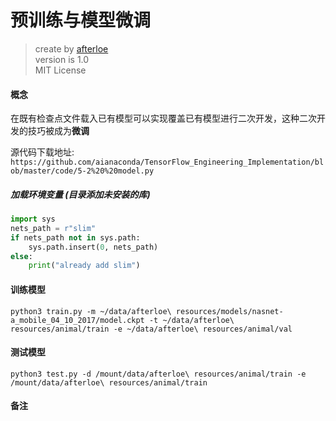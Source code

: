 预训练与模型微调
===

> create by [afterloe](605728727@qq.com)  
> version is 1.0  
> MIT License


#### 概念
在既有检查点文件载入已有模型可以实现覆盖已有模型进行二次开发，这种二次开发的技巧被成为**微调**

源代码下载地址: `https://github.com/aianaconda/TensorFlow_Engineering_Implementation/blob/master/code/5-2%20%20model.py`

##### 加载环境变量 (目录添加未安装的库)
```python
import sys
nets_path = r"slim"
if nets_path not in sys.path:
    sys.path.insert(0, nets_path)
else:
    print("already add slim")
```

#### 训练模型

```shell script
python3 train.py -m ~/data/afterloe\ resources/models/nasnet-a_mobile_04_10_2017/model.ckpt -t ~/data/afterloe\ resources/animal/train -e ~/data/afterloe\ resources/animal/val
```

#### 测试模型
```shell script
python3 test.py -d /mount/data/afterloe\ resources/animal/train -e /mount/data/afterloe\ resources/animal/train
```

#### 备注

